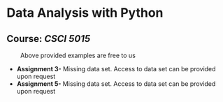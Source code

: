 # Data Analysis with Python
## Course: *CSCI 5015*

&nbsp; &nbsp; &nbsp; &nbsp; Above provided examples are free to us

* **Assignment 3-** Missing data set. Access to data set can be provided upon request
* **Assignment 5-** Missing data set. Access to data set can be provided upon request
